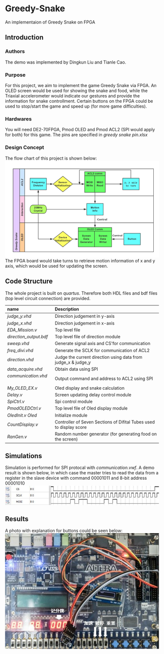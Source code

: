# Greedy-Snake
An implementaion of Greedy Snake on FPGA
## Introduction
### Authors
The demo was implemented by Dingkun Liu and Tianle Cao.
### Purpose
For this project, we aim to implement the game Greedy Snake via FPGA. An OLED screen would be used for showing the snake and food, while the Triaxial accelerometer would indicate our gestures and provide the information for snake controllment. Certain buttons on the FPGA could be used to stop/start the game and speed up (for more game difficulties).
### Hardwares
You will need DE2-70FPGA, Pmod OLED and Pmod ACL2 (SPI would apply for both) for this game. The pins are specified in *greedy snake pin.xlsx*
### Design Concept
The flow chart of this project is shown below:
![Alt text](/imgs/Greedy_Snake.png)
The FPGA board would take turns to retrieve motion information of x and y axis, which would be used for updating the screen.

## Code Structure
The whole project is built on *quartus*. Therefore both HDL files and bdf files (top level circuit connection) are provided.    

name | Description
:---- | :--------
*judge_y.vhd* | Direction judgement in y-axis
*judge_x.vhd* | Direction judgement in x-axis
*EDA_Mission.v*          | Top level file
*direction_output.bdf*   | Top level file of direction module
*sweep.vhd*              | Generate signal axis and CS'for communication
*freq_divi.vhd*          | Generate the SCLK for communication of ACL2
*direction.vhd*          | Judge the current direction using data from judge_x & judge_y
*data_acquire.vhd*       | Obtain data using SPI
*communication.vhd*      | Output command and address to ACL2 using SPI
*My_OLED_EX.v*           | Oled display and snake calculation
*Delay.v*                | Screen updating delay control module
*SpiCtrl.v*              | Spi control module
*PmodOLEDCtrl.v*         | Top level file of Oled display module
*OledInit.v Oled*        | Initialize module
*CountDisplay.v*         | Controller of Seven Sections of Difital Tubes used to display score
*RanGen.v*               | Random number generator (for generating food on the screen)
## Simulations
Simulation is performed for SPI protocal with *communication.vwf*. A demo result is shown below, in which case the master tries to read the data from a register in the slave device with command 00001011 and 8-bit address 00001010
![Alt text](/imgs/simulation.jpg)
## Results
A photo with explanation for buttons could be seen below:
![Alt text](/imgs/demo.jpg)
